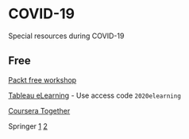 # COVID-19

Special resources during COVID-19

## Free

[Packt free workshop](https://courses.packtpub.com/pages/free)

[Tableau eLearning](www.tableau.com/learn/training/elearning) - Use access code `2020elearning`

[Coursera Together](https://www.classcentral.com/report/coursera-free-certificate-covid-19/) 

Springer [1](https://www.r-bloggers.com/free-springer-books-during-covid19/) [2](https://www.springernature.com/gp/librarians/news-events/all-news-articles/industry-news-initiatives/free-access-to-textbooks-for-institutions-affected-by-coronaviru/17855960)
